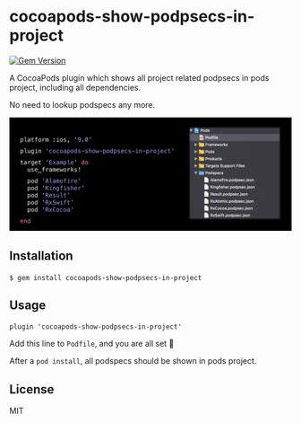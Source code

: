 # cocoapods-show-podpsecs-in-project

[![Gem Version](https://badge.fury.io/rb/cocoapods-show-podpsecs-in-project.svg)](https://badge.fury.io/rb/cocoapods-show-podpsecs-in-project)

A CocoaPods plugin which shows all project related podpsecs in pods project, including all dependencies. 

No need to lookup podspecs any more.

![](resources/hero.png)

## Installation

    $ gem install cocoapods-show-podpsecs-in-project

## Usage

    plugin 'cocoapods-show-podpsecs-in-project'

Add this line to `Podfile`, and you are all set 🥳

After a `pod install`, all podspecs should be shown in pods project.

## License

MIT
